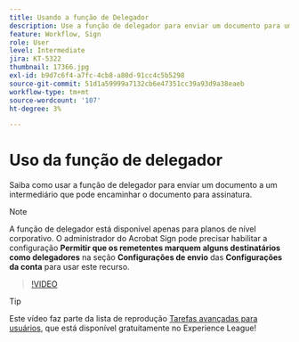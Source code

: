 ```yaml
---
title: Usando a função de Delegador
description: Use a função de delegador para enviar um documento para um intermediário que pode encaminhar o documento para assinatura
feature: Workflow, Sign
role: User
level: Intermediate
jira: KT-5322
thumbnail: 17366.jpg
exl-id: b9d7c6f4-a7fc-4cb8-a80d-91cc4c5b5298
source-git-commit: 51d1a59999a7132cb6e47351cc39a93d9a38eaeb
workflow-type: tm+mt
source-wordcount: '107'
ht-degree: 3%

---
```


# Uso da função de delegador

Saiba como usar a função de delegador para enviar um documento a um intermediário que pode encaminhar o documento para assinatura.

>[!NOTE]
>
>A função de delegador está disponível apenas para planos de nível corporativo. O administrador do Acrobat Sign pode precisar habilitar a configuração **Permitir que os remetentes marquem alguns destinatários como delegadores** na seção **Configurações de envio** das **Configurações da conta** para usar este recurso.

>[!VIDEO](https://video.tv.adobe.com/v/343621?quality=12&learn=on&hidetitle=true)

>[!TIP]
>
>Este vídeo faz parte da lista de reprodução [Tarefas avançadas para usuários](https://experienceleague.adobe.com/en/playlists/acrobat-sign-perform-advanced-tasks-business-users), que está disponível gratuitamente no Experience League!
